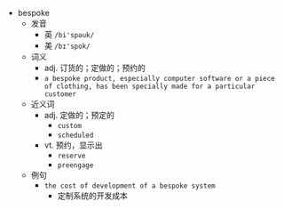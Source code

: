 - bespoke
  - 发音
    - 英 `/bi'spəuk/`
    - 美 `/bɪ'spok/`
  - 词义
    - adj. 订货的；定做的；预约的
    - `a bespoke product, especially computer software or a piece of clothing, has been specially made for a particular customer`
  - 近义词
    - adj. 定做的；预定的
      - `custom`
      - `scheduled`
    - vt. 预约，显示出
      - `reserve`
      - `preengage`
  - 例句
    - `the cost of development of a bespoke system`
      - 定制系统的开发成本

